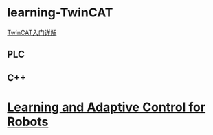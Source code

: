 # learning-TwinCAT

[TwinCAT入门详解](http://www.siemcon.com/index.php?m=content&c=index&a=show&catid=39&id=1934)

## PLC


## C++


# [Learning and Adaptive Control for Robots](https://www.epfl.ch/labs/lasa/mit-press-book-learning/#mit-book-table)
